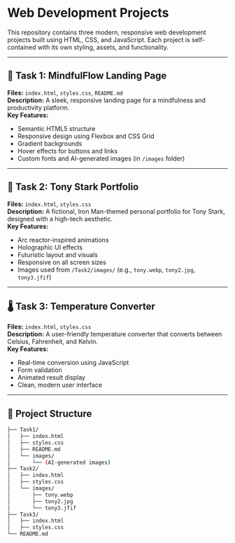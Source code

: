 # Web Development Projects

This repository contains three modern, responsive web development projects built using HTML, CSS, and JavaScript. Each project is self-contained with its own styling, assets, and functionality.

---

## 🚀 Task 1: MindfulFlow Landing Page

**Files:** `index.html`, `styles.css`, `README.md`  
**Description:** A sleek, responsive landing page for a mindfulness and productivity platform.  
**Key Features:**
- Semantic HTML5 structure
- Responsive design using Flexbox and CSS Grid
- Gradient backgrounds
- Hover effects for buttons and links
- Custom fonts and AI-generated images (in `/images` folder)

---

## 🦾 Task 2: Tony Stark Portfolio

**Files:** `index.html`, `styles.css`  
**Description:** A fictional, Iron Man-themed personal portfolio for Tony Stark, designed with a high-tech aesthetic.  
**Key Features:**
- Arc reactor-inspired animations
- Holographic UI effects
- Futuristic layout and visuals
- Responsive on all screen sizes
- Images used from `/Task2/images/` (e.g., `tony.webp`, `tony2.jpg`, `tony3.jfif`)

---

## 🌡️ Task 3: Temperature Converter

**Files:** `index.html`, `styles.css`  
**Description:** A user-friendly temperature converter that converts between Celsius, Fahrenheit, and Kelvin.  
**Key Features:**
- Real-time conversion using JavaScript
- Form validation
- Animated result display
- Clean, modern user interface

---

## 📁 Project Structure

```bash
├── Task1/
│   ├── index.html
│   ├── styles.css
│   ├── README.md
│   └── images/
│       └── (AI-generated images)
├── Task2/
│   ├── index.html
│   ├── styles.css
│   └── images/
│       ├── tony.webp
│       ├── tony2.jpg
│       └── tony3.jfif
├── Task3/
│   ├── index.html
│   ├── styles.css
└── README.md
